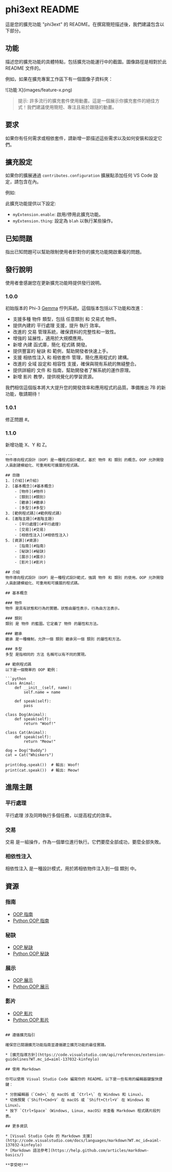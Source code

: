 ﻿# phi3ext README

這是您的擴充功能 "phi3ext" 的 README。在撰寫簡短描述後，我們建議包含以下部分。

## 功能

描述您的擴充功能的具體特點，包括擴充功能運行中的截圖。圖像路徑是相對於此 README 文件的。

例如，如果在擴充專案工作區下有一個圖像子資料夾：

\!\[功能 X\]\(images/feature-x.png\)

> 提示: 許多流行的擴充套件使用動畫。這是一個展示你擴充套件的絕佳方式！我們建議使用簡短、專注且易於跟隨的動畫。

## 要求

如果你有任何需求或相依套件，請新增一節描述這些需求以及如何安裝和設定它們。

## 擴充設定

如果你的擴展通過 `contributes.configuration` 擴展點添加任何 VS Code 設定，請包含在內。

例如:

此擴充功能提供以下設定:

* `myExtension.enable`: 啟用/停用此擴充功能。
* `myExtension.thing`: 設定為 `blah` 以執行某些操作。

## 已知問題

指出已知問題可以幫助限制使用者針對你的擴充功能開啟重複的問題。

## 發行說明

使用者會感謝您在更新擴充功能時提供發行說明。

### 1.0.0

初始版本的 Phi-3 [Gemma](https://www.gemini.com) 佇列系統。這個版本包括以下功能和改進：

- 支援多種 物件 類型，包括 任意類別 和 交易式 物件。
- 提供內建的 平行處理 支援，提升 執行 效率。
- 改進的 交易 管理系統，確保資料的完整性和一致性。
- 增強的 延展性，適用於大規模應用。
- 新增 內建 函式庫，簡化 程式碼 開發。
- 提供豐富的 秘訣 和 範例，幫助開發者快速上手。
- 支援 相依性注入 和 相依套件 管理，簡化應用程式的 建構。
- 改進的 全域 設定和 相容性 支援，確保與現有系統的無縫整合。
- 提供詳細的 文件 和 指南，幫助開發者了解系統的運作原理。
- 新增 影片 教學，提供視覺化的學習資源。

我們相信這個版本將大大提升您的開發效率和應用程式的品質。準備推出 7B 的新功能，敬請期待！

### 1.0.1

修正問題 #。

### 1.1.0

新增功能 X、Y 和 Z。

```
---
物件導向程式設計（OOP）是一種程式設計範式，基於 物件 和 類別 的概念。OOP 允許開發人員創建模組化、可重用和可擴展的程式碼。

## 目錄
1. [介紹](#介紹)
2. [基本概念](#基本概念)
    - [物件](#物件)
    - [類別](#類別)
    - [繼承](#繼承)
    - [多型](#多型)
3. [範例程式碼](#範例程式碼)
4. [進階主題](#進階主題)
    - [平行處理](#平行處理)
    - [交易](#交易)
    - [相依性注入](#相依性注入)
5. [資源](#資源)
    - [指南](#指南)
    - [秘訣](#秘訣)
    - [展示](#展示)
    - [影片](#影片)

## 介紹
物件導向程式設計（OOP）是一種程式設計範式，強調 物件 和 類別 的使用。OOP 允許開發人員創建模組化、可重用和可擴展的程式碼。

## 基本概念

### 物件
物件 是具有狀態和行為的實體。狀態由屬性表示，行為由方法表示。

### 類別
類別 是 物件 的藍圖。它定義了 物件 的屬性和方法。

### 繼承
繼承 是一種機制，允許一個 類別 繼承另一個 類別 的屬性和方法。

### 多型
多型 是指相同的 方法 名稱可以有不同的實現。

## 範例程式碼
以下是一個簡單的 OOP 範例：

```python
class Animal:
    def __init__(self, name):
        self.name = name

    def speak(self):
        pass

class Dog(Animal):
    def speak(self):
        return "Woof!"

class Cat(Animal):
    def speak(self):
        return "Meow!"

dog = Dog("Buddy")
cat = Cat("Whiskers")

print(dog.speak())  # 輸出: Woof!
print(cat.speak())  # 輸出: Meow!
```

## 進階主題

### 平行處理
平行處理 涉及同時執行多個任務，以提高程式的效率。

### 交易
交易 是一組操作，作為一個單位進行執行。它們要麼全部成功，要麼全部失敗。

### 相依性注入
相依性注入 是一種設計模式，用於將相依物件注入到一個 類別 中。

## 資源

### 指南
- [OOP 指南](https://example.com/oop-guide)
- [Python OOP 指南](https://example.com/python-oop-guide)

### 秘訣
- [OOP 秘訣](https://example.com/oop-recipes)
- [Python OOP 秘訣](https://example.com/python-oop-recipes)

### 展示
- [OOP 展示](https://example.com/oop-demo)
- [Python OOP 展示](https://example.com/python-oop-demo)

### 影片
- [OOP 影片](https://example.com/oop-video)
- [Python OOP 影片](https://example.com/python-oop-video)
```

## 遵循擴充指引

確保您已閱讀擴充功能指南並遵循建立擴充功能的最佳實踐。

* [擴充指導方針](https://code.visualstudio.com/api/references/extension-guidelines?WT.mc_id=aiml-137032-kinfeylo)

## 使用 Markdown

你可以使用 Visual Studio Code 編寫你的 README。以下是一些有用的編輯器鍵盤快捷鍵：

* 分割編輯器（`Cmd+\` 在 macOS 或 `Ctrl+\` 在 Windows 和 Linux）。
* 切換預覽（`Shift+Cmd+V` 在 macOS 或 `Shift+Ctrl+V` 在 Windows 和 Linux）。
* 按下 `Ctrl+Space`（Windows, Linux, macOS）來查看 Markdown 程式碼片段列表。

## 更多資訊

* [Visual Studio Code 的 Markdown 支援](http://code.visualstudio.com/docs/languages/markdown?WT.mc_id=aiml-137032-kinfeylo)
* [Markdown 語法參考](https://help.github.com/articles/markdown-basics/)

**享受吧!**

